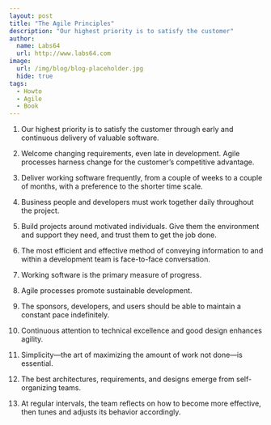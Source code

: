 ```yaml
---
layout: post
title: "The Agile Principles"
description: "Our highest priority is to satisfy the customer"
author:
  name: Labs64
  url: http://www.labs64.com
image:
  url: /img/blog/blog-placeholder.jpg
  hide: true
tags:
  - Howto
  - Agile
  - Book
---
```


1. Our highest priority is to satisfy the customer through early and continuous delivery of valuable software.

2. Welcome changing requirements, even late in development. Agile processes harness change for the customer&#8217;s competitive advantage.

3. Deliver working software frequently, from a couple of weeks to a couple of months, with a preference to the shorter time scale.

4. Business people and developers must work together daily throughout the project.

5. Build projects around motivated individuals. Give them the environment and support they need, and trust them to get the job done.

6. The most efficient and effective method of conveying information to and within a development team is face-to-face conversation.

7. Working software is the primary measure of progress.

8. Agile processes promote sustainable development.

9. The sponsors, developers, and users should be able to maintain a constant pace indefinitely.

10. Continuous attention to technical excellence and good design enhances agility.

11. Simplicity—the art of maximizing the amount of work not done—is essential.

12. The best architectures, requirements, and designs emerge from self-organizing teams.

13. At regular intervals, the team reflects on how to become more effective, then tunes and adjusts its behavior accordingly.

